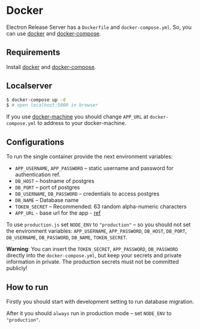# Docker

Electron Release Server has a `Dockerfile` and `docker-compose.yml`.
So, you can use [docker](https://www.docker.com/) and [docker-compose](https://github.com/docker/compose).

## Requirements

Install [docker](https://www.docker.com/) and [docker-compose](https://github.com/docker/compose).

## Localserver

```bash
$ docker-compose up -d
$ # open localhost:5000 in browser
```

If you use [docker-machine](https://github.com/docker/machine) you should change
`APP_URL` at `docker-compose.yml` to address to your docker-machine.

## Configurations

To run the single container provide the next environment variables:

- `APP_USERNAME`, `APP_PASSWORD` – static username and password for authentication ref.
- `DB_HOST` – hostname of postgres
- `DB_PORT` – port of postgres
- `DB_USERNAME`, `DB_PASSWORD` – credentials to access postgres
- `DB_NAME` – Database name
- `TOKEN_SECRET` – Recommended: 63 random alpha-numeric characters
- `APP_URL` - base url for the app - [ref](http://sailsjs.org/documentation/reference/application/sails-get-base-url)

To use `production.js` set `NODE_ENV` to `"production"` – so you should not set the environment variables:
`APP_USERNAME`, `APP_PASSWORD`, `DB_HOST`, `DB_PORT`,
`DB_USERNAME`, `DB_PASSWORD`, `DB_NAME`, `TOKEN_SECRET`.

**Warning**: You can insert the `TOKEN_SECRET`, `APP_PASSWORD`, `DB_PASSWORD` directly into the `docker-compose.yml`, but keep your secrets and private information in private. The production secrets must not be committed publicly!

## How to run

Firstly you should start with development setting to run database migration.

After it you should `always` run in production mode – set `NODE_ENV` to `"production"`.
